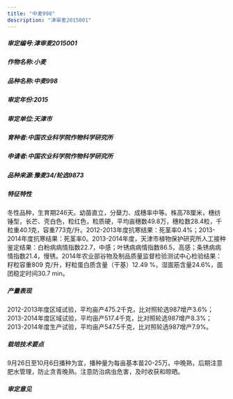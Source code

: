 ```yaml
---
title: "中麦998"
description: "津审麦2015001"
---
```

##### 审定编号:津审麦2015001

##### 作物名称:小麦

##### 品种名称:中麦998

##### 审定年份:2015

##### 审定单位:天津市

##### 育种者:中国农业科学院作物科学研究所

##### 申请者:中国农业科学院作物科学研究所

##### 品种来源:豫麦34/轮选9873

##### 特征特性
冬性品种，生育期246天。幼苗直立，分蘖力、成穗率中等。株高78厘米，穗纺锤型，长芒、壳白色，粒红色，粒质硬，平均亩穗数49.8万，穗粒数28.4粒，千粒重40.1克，容重773克/升。2012-2013年度抗寒结果：死茎率0.4%；2013-2014年度抗寒结果：死茎率0。2013-2014年度，天津市植物保护研究所人工接种鉴定结果：白粉病病情指数22.7，中感；叶锈病病情指数86.5，高感；条锈病病情指数21.4，慢锈。2014年农业部谷物及制品质量监督检验测试中心检验结果：籽粒容重809 克/升，籽粒蛋白质含量（干基）12.49 %，湿面筋含量24.6%，面团稳定时间30.7 min。

##### 产量表现
2012-2013年度区域试验，平均亩产475.2千克，比对照轮选987增产3.6%；2013-2014年度区域试验，平均亩产517.4千克，比对照轮选987增产8.3%；2013-2014年度生产试验，平均亩产547.5千克，比对照轮选987增产7.9%。

##### 栽培技术要点
9月26日至10月6日播种为宜，播种量为每亩基本苗20-25万。中晚熟，后期注意肥水管理，防止贪青晚熟。注意防治病虫危害，及时收获和晾晒。

##### 审定意见

